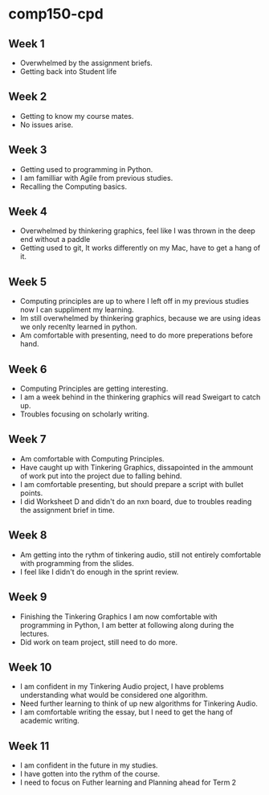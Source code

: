 # comp150-cpd

## Week 1

* Overwhelmed by the assignment briefs.
* Getting back into Student life

## Week 2

* Getting to know my course mates.
* No issues arise.

## Week 3

* Getting used to programming in Python.
* I am familliar with Agile from previous studies.
* Recalling the Computing basics.

## Week 4

* Overwhelmed by thinkering graphics, feel like I was thrown in the deep end without a paddle
* Getting used to git, It works differently on my Mac, have to get a hang of it.

## Week 5

* Computing principles are up to where I left off in my previous studies now I can suppliment my learning.
* Im still overwhelmed by thinkering graphics, because we are using ideas we only recenlty learned in python.
* Am comfortable with presenting, need to do more preperations before hand.

## Week 6

* Computing Principles are getting interesting.
* I am a week behind in the thinkering graphics will read Sweigart to catch up.
* Troubles focusing on scholarly writing.

## Week 7

* Am comfortable with Computing Principles.
* Have caught up with Tinkering Graphics, dissapointed in the ammount of work put into the project due to falling behind.
* I am comfortable presenting, but should prepare a script with bullet points.
* I did Worksheet D and didn't do an nxn board, due to troubles reading the assignment brief in time.

## Week 8

* Am getting into the rythm of tinkering audio, still not entirely comfortable with programming from the slides.
* I feel like I didn't do enough in the sprint review.

## Week 9

* Finishing the Tinkering Graphics I am now comfortable with programming in Python, I am better at following along during the lectures.
* Did work on team project, still need to do more.

## Week 10

* I am confident in my Tinkering Audio project, I have problems understanding what would be considered one algorithm.
* Need further learning to think of up new algorithms for Tinkering Audio.
* I am comfortable writing the essay, but I need to get the hang of academic writing.

## Week 11

* I am confident in the future in my studies.
* I have gotten into the rythm of the course.
* I need to focus on Futher learning and Planning ahead for Term 2


